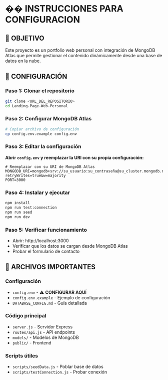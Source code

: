 # �� INSTRUCCIONES PARA CONFIGURACION

## 🎯 OBJETIVO
Este proyecto es un portfolio web personal con integración de MongoDB Atlas que permite gestionar el contenido dinámicamente desde una base de datos en la nube.

## 🚀 CONFIGURACIÓN

### Paso 1: Clonar el repositorio
```bash
git clone <URL_DEL_REPOSITORIO>
cd Landing-Page-Web-Personal
```

### Paso 2: Configurar MongoDB Atlas
```bash
# Copiar archivo de configuración
cp config.env.example config.env
```

### Paso 3: Editar la configuración
**Abrir `config.env` y reemplazar la URI con su propia configuración:**

```env
# Reemplazar con su URI de MongoDB Atlas
MONGODB_URI=mongodb+srv://su_usuario:su_contraseña@su_cluster.mongodb.net/su_base_de_datos?retryWrites=true&w=majority
PORT=3000
```

### Paso 4: Instalar y ejecutar
```bash
npm install
npm run test:connection
npm run seed
npm run dev
```

### Paso 5: Verificar funcionamiento
- Abrir: http://localhost:3000
- Verificar que los datos se cargan desde MongoDB Atlas
- Probar el formulario de contacto


## 📁 ARCHIVOS IMPORTANTES

### Configuración
- `config.env` - ⚠️ **CONFIGURAR AQUÍ**
- `config.env.example` - Ejemplo de configuración
- `DATABASE_CONFIG.md` - Guía detallada

### Código principal
- `server.js` - Servidor Express
- `routes/api.js` - API endpoints
- `models/` - Modelos de MongoDB
- `public/` - Frontend

### Scripts útiles
- `scripts/seedData.js` - Poblar base de datos
- `scripts/testConnection.js` - Probar conexión